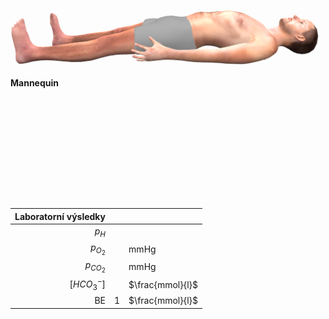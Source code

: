 
<div class="w3-row">
<div class="w3-half w3-large">

<!--bdl-remote-value remoteurl="http://patf-lab06.lf1.cuni.cz:5000/lungsim" interval="10000" id="lungsim" inputs="rate;muscle_pressure;blend_duration;compliance;peep;resistance;run"></bdl-remote-value>
<bdl-remote-value remoteurl="http://patf-lab06.lf1.cuni.cz:5000/cardiohelp" interval="10000" id="cardiohelp" inputs="p_art;p_ven;temp;dot_v"></bdl-remote-value>
<bdl-remote-value remoteurl="http://patf-lab06.lf1.cuni.cz:5000/manequin" interval="10000" id="manequin"></bdl-remote-value-->
![body](body.png)

**Mannequin <bdl-checkbox id="run" default="true" titlemin="STOPPED" titlemax="RUNNING"></bdl-checkbox><br/>**

<bdl-fmi id="idfmi" fpslimit="10" fmuspeed="10" mode="" src="modelECMO_ECMOSimNoReg.js" fminame="modelECMO_ECMOSimNoReg" tolerance="0.000001" starttime="0" fstepsize="1" guid="{1dfd8846-2f82-40f8-8b34-bd76b3a3c1ea}" valuereferences="905971254,905971208,905972945,905972991,905970845,905970846,905970441,905969984,905970885,905973946,905973162,905970848,905972838,100666550,905973350,905974145,905973985,905971304,637535866,905970438,905969981,905970882,905971135" valuelabels="pO2Arteries.partialPressure,pCO2Arteries.partialPressure,pO2Veins.partialPressure,pCO2Veins.partialPressure,Tissue.chemicalSolution.bloodGases.pO2,Tissue.chemicalSolution.bloodGases.pCO2,Veins.chemicalSolution.bloodGases.sO2,Arteries.chemicalSolution.bloodGases.sO2,Tissue.chemicalSolution.bloodGases.sO2,pH_Veins.pH,pH_Arteries.pH,Tissue.chemicalSolution.bloodGases.pH,flowMeasureCardiacOutput.volumeFlowRate,MinuteVolume.SolutionFlow,flowMeasureAlveols.volumeFlowRate,flowMeasureECMO.volumeFlowRate,flowMeasureSweep.volumeFlowRate,pressureArterial.pressure,PressureVeins.pressure,Veins.chemicalSolution.bloodGases.cHCO3,Arteries.chemicalSolution.bloodGases.cHCO3,Tissue.chemicalSolution.bloodGases.cHCO3,pO2_tissue.temperature" inputs="id1,16777223,1,1,0;id2,16777224,1,7998000,0;id3,16777225,1,7998000,0;rate,16777226,1,60,0;id5,16777227,1,1000000,0;id6,16777228,1,1000000,0;id7,16777232,1,1,0;id8,16777233,1,1,0;id9,16777234,1,60000000,0;id10,16777235,1,1,0" inputlabels="Shunts,StarlingLeft,StarlingRight,RR,TV,DV,VAV,RPM,SWEEP,FiO2"></bdl-fmi>

<!--bdl-range id="rate" min="0" max="100" default="7" step="0.5" title="breath rate [1/min]"></bdl-range><br/-->
<div class="w3-hide">
<bdl-range id="blend_duration" min="1" max="10" default="4" step="1" title="how many breaths to change value [1]"></bdl-range><br/>
<bdl-range id="compliance" min="0.5" max="250" default="50" step="0.5" title="Compliance [ml/cmH2O]"></bdl-range><br/>
<bdl-range id="muscle_pressure" min="0" max="100" default="33" title="Muscle Pressure [cmH2O]"></bdl-range><br/>
<bdl-range id="peep" min="4" max="8" default="5" title="Initial pressure [cmH2O]"></bdl-range><br/>
<bdl-range id="resistance" min="8" max="150" default="35" title="Resistance [cmH2O/(l.s)]"></bdl-range><br/>
</div>

<bdl-buttonparams title="1. Start respiration failure" ids="id1,rate,id5,id6" values="0.38,17,576,400"></bdl-buttonparams>

<bdl-range id="id6" title="Death space volume [ml]" min="0" max="2500" default="150" step="10" maxlength="8"></bdl-range><br/>
<bdl-range id="id1" title="Fraction of P-L shunts [0-1]" min="0" max="1" default="0.02" step="0.02" maxlength="8"></bdl-range><br/>

<bdl-buttonparams title="2. Start response in breath rate and volume" ids="blend_duration,compliance,muscle_pressure,peep,resistance,rate,id5" values="4,30,14,5,39,38,448"></bdl-buttonparams>

<bdl-range id="rate" min="0" max="100" default="17" step="0.5" title="breath rate [1/min]"></bdl-range><br/>
<bdl-range id="id5" title="Breath volume [ml]" min="100" max="2500" default="576" step="1" maxlength="8" fromid="lungsim" refindex="7"></bdl-range>

<bdl-buttonparams title="Normalize all" ids="id1,id2,id3,rate,id5,id6,id8,id9" values="0.02,1.25,1.25,17,576,150,0,0"></bdl-buttonparams>

</div>
<div class="w3-half">

<div class="w3-khaki w3-xlarge w3-padding w3-margin">

|Laboratorní výsledky | | |
|----:|----:|---|
| $p_H$ |   <bdl-value fromid="idfmi" refindex="9" default="7.12" title="default 7.12"></bdl-value> |
| $p_{O_2}$ |   <bdl-value fromid="idfmi" refindex="2" default="60" title="default 60" convertor="1,133.322"></bdl-value>| mmHg|
| $p_{CO_2}$ |  <bdl-value fromid="idfmi" refindex="3" default="80" title="default 80" convertor="1,133.322"></bdl-value>| mmHg|
| $[HCO_3^-]$ |    <bdl-value fromid="idfmi" refindex="20" default="25" title="default 25"></bdl-value>| $\frac{mmol}{l}$ |
| BE | 1| $\frac{mmol}{l}$ |

</div>
<bdl-sachart fromid="idfmi" refindex="9,3" convertors="1,1,0;1,133.322"></bdl-sachart> 

</div>
</div>
<div class="w3-row">
<div class="w3-third">
<bdl-chartjs-time id="id12" width="390" height="160" fromid="idfmi" labels="Venous sO2, Arterial sO2,Mixed sO2" initialdata="" refindex="6" refvalues="3" convertors="x*100;x*100;x*100"></bdl-chartjs-time>
</div>
<div class="w3-third">
<bdl-chartjs-time id="id13" width="390" height="160" fromid="idfmi" labels="Venous pH,Arterial pH,Mixed pH" initialdata="" refindex="9" refvalues="3"></bdl-chartjs-time>
</div>
<div class="w3-third">
<bdl-chartjs-time id="id14" width="390" height="160" fromid="idfmi" labels="Venous HCO3,Arterial HCO3,Mixed HCO3" initialdata="" refindex="19" refvalues="3" convertors=""></bdl-chartjs-time>
</div></div>

<!--
Kazuistika 1. (Model – akutní stav, snížená alveolární ventilace z plicní obstrukce a snížená difuze plynů z intersticiálního zánětu.)
A. 60-letý pán je přijat do nemocnice s akutním zápalem plic, Dlouholetý kuřák.
Horečka, dušnost
Labolatorní hodnoty:
–         pH   7.12
–         pO2   60 mmHg
–         pCO2   80 mmHg
–         HCO3-     25 mmol/ l
–         BE = 1 mmol/L
Otázka:  O jakou poruchu se jedná?
•          Jaké jsou její pravděpodobné příčiny?
 
B. Pokračování (Model – chronický stav, snížená alveolární ventilace z dlouhodobé plicní obstrukce)
O pár let později, tento muž přichází do vaší ambulance
•          Již několik let sledován pro chronickou bronchitis a emfyzém (COPD)
•          Nepociťuje větší dušnost než obvykle
•          Laboratorní hodnoty:
–         pH   7.32
–         pO2   60 mmHg
–         pCO2   80 mmHg
–         HCO3-     32 mmol/ l
–         BE = 12 mmol/L
Otázka:  O jakou poruchu se jedná?
Jaké jsou její pravděpodobné příčiny? 
-->